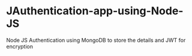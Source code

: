 # JAuthentication-app-using-Node-JS
Node JS Authentication using MongoDB to store the details and JWT for encryption
